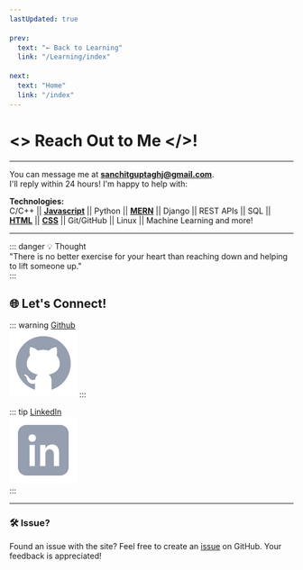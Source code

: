 ```yaml
---
lastUpdated: true

prev:
  text: "← Back to Learning"
  link: "/Learning/index"

next:
  text: "Home"
  link: "/index"
---
```


# <> Reach Out to Me </>!

---

You can message me at <span style="color:yellow">**sanchitguptaghj@gmail.com**</span>.  
I'll reply within 24 hours! I'm happy to help with:

**Technologies:**  
C/C++ || [**Javascript**](../Learning/Development/js.md) || Python || [**MERN**](../Learning/Development/index.md) || Django || REST APIs || SQL ||
[**HTML**](../Learning/Development/html.md) || [**CSS**](../Learning/Development/css.md) || Git/GitHub || Linux || Machine Learning and more!

---

::: danger 💡 Thought  
"There is no better exercise for your heart than reaching down and helping to lift someone up."  
:::

## 🌐 **Let's Connect!**

::: warning [Github](https://github.com/1-Sanchit-1/)  
[![Github](/icons8-github.svg)](https://github.com/1-Sanchit-1/)
:::

::: tip [LinkedIn](https://www.linkedin.com/in/sanchit-gupta-15a1b9229/)  
[![LinkedIn](/icons8-linkedin.svg)](https://www.linkedin.com/in/sanchit-gupta-15a1b9229/)  
:::

---

### 🛠️ **Issue?**

Found an issue with the site? Feel free to create an <span style="color:red">[issue](https://github.com/1-Sanchit-1/site/issues)</span> on GitHub. Your feedback is appreciated!
